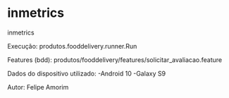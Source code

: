 # inmetrics
inmetrics


Execução: produtos.fooddelivery.runner.Run


Features (bdd): produtos/fooddelivery/features/solicitar_avaliacao.feature


Dados do dispositivo utilizado:
    -Android 10
    -Galaxy S9


Autor: Felipe Amorim
